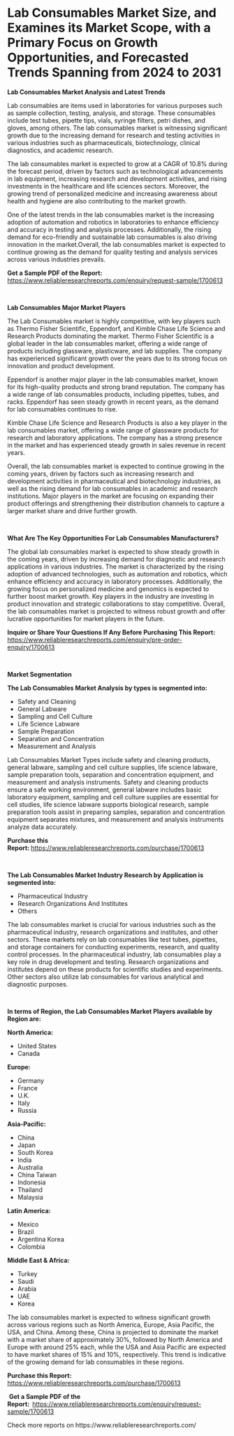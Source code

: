 <p><h1>Lab Consumables Market Size, and Examines its Market Scope, with a Primary Focus on Growth Opportunities, and Forecasted Trends Spanning from 2024 to 2031</h1></p><p><strong>Lab Consumables Market Analysis and Latest Trends</strong></p>
<p><p>Lab consumables are items used in laboratories for various purposes such as sample collection, testing, analysis, and storage. These consumables include test tubes, pipette tips, vials, syringe filters, petri dishes, and gloves, among others. The lab consumables market is witnessing significant growth due to the increasing demand for research and testing activities in various industries such as pharmaceuticals, biotechnology, clinical diagnostics, and academic research.</p><p>The lab consumables market is expected to grow at a CAGR of 10.8% during the forecast period, driven by factors such as technological advancements in lab equipment, increasing research and development activities, and rising investments in the healthcare and life sciences sectors. Moreover, the growing trend of personalized medicine and increasing awareness about health and hygiene are also contributing to the market growth.</p><p>One of the latest trends in the lab consumables market is the increasing adoption of automation and robotics in laboratories to enhance efficiency and accuracy in testing and analysis processes. Additionally, the rising demand for eco-friendly and sustainable lab consumables is also driving innovation in the market.Overall, the lab consumables market is expected to continue growing as the demand for quality testing and analysis services across various industries prevails.</p></p>
<p><strong>Get a Sample PDF of the Report:&nbsp;</strong> <a href="https://www.reliableresearchreports.com/enquiry/request-sample/1700613">https://www.reliableresearchreports.com/enquiry/request-sample/1700613</a></p>
<p>&nbsp;</p>
<p><strong>Lab Consumables Major Market Players</strong></p>
<p><p>The Lab Consumables market is highly competitive, with key players such as Thermo Fisher Scientific, Eppendorf, and Kimble Chase Life Science and Research Products dominating the market. Thermo Fisher Scientific is a global leader in the lab consumables market, offering a wide range of products including glassware, plasticware, and lab supplies. The company has experienced significant growth over the years due to its strong focus on innovation and product development.</p><p>Eppendorf is another major player in the lab consumables market, known for its high-quality products and strong brand reputation. The company has a wide range of lab consumables products, including pipettes, tubes, and racks. Eppendorf has seen steady growth in recent years, as the demand for lab consumables continues to rise.</p><p>Kimble Chase Life Science and Research Products is also a key player in the lab consumables market, offering a wide range of glassware products for research and laboratory applications. The company has a strong presence in the market and has experienced steady growth in sales revenue in recent years.</p><p>Overall, the lab consumables market is expected to continue growing in the coming years, driven by factors such as increasing research and development activities in pharmaceutical and biotechnology industries, as well as the rising demand for lab consumables in academic and research institutions. Major players in the market are focusing on expanding their product offerings and strengthening their distribution channels to capture a larger market share and drive further growth.</p></p>
<p>&nbsp;</p>
<p><strong>What Are The Key Opportunities For Lab Consumables Manufacturers?</strong></p>
<p><p>The global lab consumables market is expected to show steady growth in the coming years, driven by increasing demand for diagnostic and research applications in various industries. The market is characterized by the rising adoption of advanced technologies, such as automation and robotics, which enhance efficiency and accuracy in laboratory processes. Additionally, the growing focus on personalized medicine and genomics is expected to further boost market growth. Key players in the industry are investing in product innovation and strategic collaborations to stay competitive. Overall, the lab consumables market is projected to witness robust growth and offer lucrative opportunities for market players in the future.</p></p>
<p><strong>Inquire or Share Your Questions If Any Before Purchasing This Report:</strong> <a href="https://www.reliableresearchreports.com/enquiry/pre-order-enquiry/1700613">https://www.reliableresearchreports.com/enquiry/pre-order-enquiry/1700613</a></p>
<p>&nbsp;</p>
<p><strong>Market Segmentation</strong></p>
<p><strong>The Lab Consumables Market Analysis by types is segmented into:</strong></p>
<p><ul><li>Safety and Cleaning</li><li>General Labware</li><li>Sampling and Cell Culture</li><li>Life Science Labware</li><li>Sample Preparation</li><li>Separation and Concentration</li><li>Measurement and Analysis</li></ul></p>
<p><p>Lab Consumables Market Types include safety and cleaning products, general labware, sampling and cell culture supplies, life science labware, sample preparation tools, separation and concentration equipment, and measurement and analysis instruments. Safety and cleaning products ensure a safe working environment, general labware includes basic laboratory equipment, sampling and cell culture supplies are essential for cell studies, life science labware supports biological research, sample preparation tools assist in preparing samples, separation and concentration equipment separates mixtures, and measurement and analysis instruments analyze data accurately.</p></p>
<p><strong>Purchase this Report:&nbsp;</strong><a href="https://www.reliableresearchreports.com/purchase/1700613">https://www.reliableresearchreports.com/purchase/1700613</a></p>
<p>&nbsp;</p>
<p><strong>The Lab Consumables Market Industry Research by Application is segmented into:</strong></p>
<p><ul><li>Pharmaceutical Industry</li><li>Research Organizations And Institutes</li><li>Others</li></ul></p>
<p><p>The lab consumables market is crucial for various industries such as the pharmaceutical industry, research organizations and institutes, and other sectors. These markets rely on lab consumables like test tubes, pipettes, and storage containers for conducting experiments, research, and quality control processes. In the pharmaceutical industry, lab consumables play a key role in drug development and testing. Research organizations and institutes depend on these products for scientific studies and experiments. Other sectors also utilize lab consumables for various analytical and diagnostic purposes.</p></p>
<p>&nbsp;</p>
<p><strong>In terms of Region, the Lab Consumables Market Players available by Region are:</strong></p>
<p>
    <p> <strong> North America: </strong>
        <ul>
            <li>United States</li>
            <li>Canada</li>
        </ul>
        </p> 
    <p> <strong> Europe: </strong>
        <ul>
            <li>Germany</li>
            <li>France</li>
            <li>U.K.</li>
            <li>Italy</li>
            <li>Russia</li>
        </ul>
        </p> 
    <p> <strong> Asia-Pacific: </strong>
        <ul>
            <li>China</li>
            <li>Japan</li>
            <li>South Korea</li>
            <li>India</li>
            <li>Australia</li>
            <li>China Taiwan</li>
            <li>Indonesia</li>
            <li>Thailand</li>
            <li>Malaysia</li>
        </ul>
        </p> 
    <p> <strong> Latin America: </strong>
        <ul>
            <li>Mexico</li>
            <li>Brazil</li>
            <li>Argentina Korea</li>
            <li>Colombia</li>
        </ul>
        </p> 
    <p> <strong> Middle East & Africa: </strong>
        <ul>
            <li>Turkey</li>
            <li>Saudi</li>
            <li>Arabia</li>
            <li>UAE</li>
            <li>Korea</li>
        </ul>
    </p>
    </p>
<p><p>The lab consumables market is expected to witness significant growth across various regions such as North America, Europe, Asia Pacific, the USA, and China. Among these, China is projected to dominate the market with a market share of approximately 30%, followed by North America and Europe with around 25% each, while the USA and Asia Pacific are expected to have market shares of 15% and 10%, respectively. This trend is indicative of the growing demand for lab consumables in these regions.</p></p>
<p><strong>Purchase this Report: </strong><a href="https://www.reliableresearchreports.com/purchase/1700613">https://www.reliableresearchreports.com/purchase/1700613</a></p>
<p>&nbsp;<strong>Get a Sample PDF of the Report:&nbsp;&nbsp;</strong><a href="https://www.reliableresearchreports.com/enquiry/request-sample/1700613">https://www.reliableresearchreports.com/enquiry/request-sample/1700613</a></p>
<p><strong></strong></p>
<p>Check more reports on https://www.reliableresearchreports.com/</p>